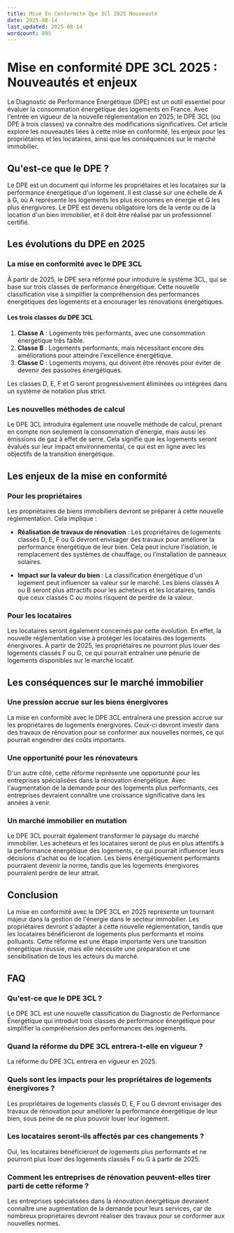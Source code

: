 ```yaml
---
title: Mise En Conformité Dpe 3Cl 2025 Nouveauté
date: 2025-08-14
last_updated: 2025-08-14
wordcount: 895
---
```


# Mise en conformité DPE 3CL 2025 : Nouveautés et enjeux

Le Diagnostic de Performance Énergétique (DPE) est un outil essentiel pour évaluer la consommation énergétique des logements en France. Avec l'entrée en vigueur de la nouvelle réglementation en 2025, le DPE 3CL (ou DPE à trois classes) va connaître des modifications significatives. Cet article explore les nouveautés liées à cette mise en conformité, les enjeux pour les propriétaires et les locataires, ainsi que les conséquences sur le marché immobilier.

## Qu'est-ce que le DPE ?

Le DPE est un document qui informe les propriétaires et les locataires sur la performance énergétique d'un logement. Il est classé sur une échelle de A à G, où A représente les logements les plus économes en énergie et G les plus énergivores. Le DPE est devenu obligatoire lors de la vente ou de la location d'un bien immobilier, et il doit être réalisé par un professionnel certifié.

## Les évolutions du DPE en 2025

### La mise en conformité avec le DPE 3CL

À partir de 2025, le DPE sera réformé pour introduire le système 3CL, qui se base sur trois classes de performance énergétique. Cette nouvelle classification vise à simplifier la compréhension des performances énergétiques des logements et à encourager les rénovations énergétiques.

#### Les trois classes du DPE 3CL

1. **Classe A** : Logements très performants, avec une consommation énergétique très faible.
2. **Classe B** : Logements performants, mais nécessitant encore des améliorations pour atteindre l'excellence énergétique.
3. **Classe C** : Logements moyens, qui doivent être rénovés pour éviter de devenir des passoires énergétiques.

Les classes D, E, F et G seront progressivement éliminées ou intégrées dans un système de notation plus strict.

### Les nouvelles méthodes de calcul

Le DPE 3CL introduira également une nouvelle méthode de calcul, prenant en compte non seulement la consommation d'énergie, mais aussi les émissions de gaz à effet de serre. Cela signifie que les logements seront évalués sur leur impact environnemental, ce qui est en ligne avec les objectifs de la transition énergétique.

## Les enjeux de la mise en conformité

### Pour les propriétaires

Les propriétaires de biens immobiliers devront se préparer à cette nouvelle réglementation. Cela implique :

- **Réalisation de travaux de rénovation** : Les propriétaires de logements classés D, E, F ou G devront envisager des travaux pour améliorer la performance énergétique de leur bien. Cela peut inclure l'isolation, le remplacement des systèmes de chauffage, ou l'installation de panneaux solaires.
  
- **Impact sur la valeur du bien** : La classification énergétique d'un logement peut influencer sa valeur sur le marché. Les biens classés A ou B seront plus attractifs pour les acheteurs et les locataires, tandis que ceux classés C ou moins risquent de perdre de la valeur.

### Pour les locataires

Les locataires seront également concernés par cette évolution. En effet, la nouvelle réglementation vise à protéger les locataires des logements énergivores. À partir de 2025, les propriétaires ne pourront plus louer des logements classés F ou G, ce qui pourrait entraîner une pénurie de logements disponibles sur le marché locatif.

## Les conséquences sur le marché immobilier

### Une pression accrue sur les biens énergivores

La mise en conformité avec le DPE 3CL entraînera une pression accrue sur les propriétaires de logements énergivores. Ceux-ci devront investir dans des travaux de rénovation pour se conformer aux nouvelles normes, ce qui pourrait engendrer des coûts importants.

### Une opportunité pour les rénovateurs

D'un autre côté, cette réforme représente une opportunité pour les entreprises spécialisées dans la rénovation énergétique. Avec l'augmentation de la demande pour des logements plus performants, ces entreprises devraient connaître une croissance significative dans les années à venir.

### Un marché immobilier en mutation

Le DPE 3CL pourrait également transformer le paysage du marché immobilier. Les acheteurs et les locataires seront de plus en plus attentifs à la performance énergétique des logements, ce qui pourrait influencer leurs décisions d'achat ou de location. Les biens énergétiquement performants pourraient devenir la norme, tandis que les logements énergivores pourraient perdre de leur attrait.

## Conclusion

La mise en conformité avec le DPE 3CL en 2025 représente un tournant majeur dans la gestion de l'énergie dans le secteur immobilier. Les propriétaires devront s'adapter à cette nouvelle réglementation, tandis que les locataires bénéficieront de logements plus performants et moins polluants. Cette réforme est une étape importante vers une transition énergétique réussie, mais elle nécessite une préparation et une sensibilisation de tous les acteurs du marché.

## FAQ

### Qu'est-ce que le DPE 3CL ?

Le DPE 3CL est une nouvelle classification du Diagnostic de Performance Énergétique qui introduit trois classes de performance énergétique pour simplifier la compréhension des performances des logements.

### Quand la réforme du DPE 3CL entrera-t-elle en vigueur ?

La réforme du DPE 3CL entrera en vigueur en 2025.

### Quels sont les impacts pour les propriétaires de logements énergivores ?

Les propriétaires de logements classés D, E, F ou G devront envisager des travaux de rénovation pour améliorer la performance énergétique de leur bien, sous peine de ne plus pouvoir louer leur logement.

### Les locataires seront-ils affectés par ces changements ?

Oui, les locataires bénéficieront de logements plus performants et ne pourront plus louer des logements classés F ou G à partir de 2025.

### Comment les entreprises de rénovation peuvent-elles tirer parti de cette réforme ?

Les entreprises spécialisées dans la rénovation énergétique devraient connaître une augmentation de la demande pour leurs services, car de nombreux propriétaires devront réaliser des travaux pour se conformer aux nouvelles normes.